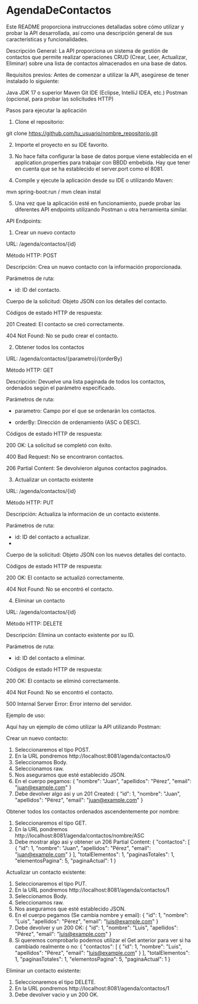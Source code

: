 # AgendaDeContactos
Este README proporciona instrucciones detalladas sobre cómo utilizar y probar la API desarrollada, así como una descripción general de sus características y funcionalidades.

Descripción General:
La API proporciona un sistema de gestión de contactos que permite realizar operaciones CRUD (Crear, Leer, Actualizar, Eliminar) sobre una lista de contactos almacenados en una base de datos.

Requisitos previos:
Antes de comenzar a utilizar la API, asegúrese de tener instalado lo siguiente:

Java JDK 17 o superior
Maven
Git
IDE (Eclipse, IntelliJ IDEA, etc.)
Postman (opcional, para probar las solicitudes HTTP)

Pasos para ejecutar la aplicación

1. Clone el repositorio:

git clone https://github.com/tu_usuario/nombre_repositorio.git

2. Importe el proyecto en su IDE favorito.

3. No hace falta configurar la base de datos porque viene establecida en el application.properties para trabajar con BBDD embebida. Hay que tener en cuenta que se ha establecido el server.port como el 8081.

4. Compile y ejecute la aplicación desde su IDE o utilizando Maven:

mvn spring-boot:run / mvn clean instal

5. Una vez que la aplicación esté en funcionamiento, puede probar las diferentes API endpoints utilizando Postman u otra herramienta similar.

API Endpoints:

1. Crear un nuevo contacto
   
URL: /agenda/contactos/{id}

Método HTTP: POST

Descripción: Crea un nuevo contacto con la información proporcionada.

Parámetros de ruta:

- id: ID del contacto.
  
Cuerpo de la solicitud: Objeto JSON con los detalles del contacto.

Códigos de estado HTTP de respuesta:

201 Created: El contacto se creó correctamente.

404 Not Found: No se pudo crear el contacto.


2. Obtener todos los contactos
   
URL: /agenda/contactos/{parametro}/{orderBy}

Método HTTP: GET

Descripción: Devuelve una lista paginada de todos los contactos, ordenados según el parámetro especificado.

Parámetros de ruta:

- parametro: Campo por el que se ordenarán los contactos.
  
- orderBy: Dirección de ordenamiento (ASC o DESC).
  
Códigos de estado HTTP de respuesta:

200 OK: La solicitud se completó con éxito.

400 Bad Request: No se encontraron contactos.

206 Partial Content: Se devolvieron algunos contactos paginados.


3. Actualizar un contacto existente
   
URL: /agenda/contactos/{id}

Método HTTP: PUT

Descripción: Actualiza la información de un contacto existente.

Parámetros de ruta:

- id: ID del contacto a actualizar.
- 
Cuerpo de la solicitud: Objeto JSON con los nuevos detalles del contacto.

Códigos de estado HTTP de respuesta:

200 OK: El contacto se actualizó correctamente.

404 Not Found: No se encontró el contacto.



4. Eliminar un contacto
   
URL: /agenda/contactos/{id}

Método HTTP: DELETE

Descripción: Elimina un contacto existente por su ID.

Parámetros de ruta:

- id: ID del contacto a eliminar.
  
Códigos de estado HTTP de respuesta:

200 OK: El contacto se eliminó correctamente.

404 Not Found: No se encontró el contacto.

500 Internal Server Error: Error interno del servidor.



Ejemplo de uso:

Aquí hay un ejemplo de cómo utilizar la API utilizando Postman:

Crear un nuevo contacto:
1. Seleccionaremos el tipo POST.
2. En la URL pondremos http://localhost:8081/agenda/contactos/0
3. Seleccionamos Body.
4. Seleccionamos raw.
5. Nos aseguramos que esté establecido JSON.
6. En el cuerpo pegamos:
{
    "nombre": "Juan",
    "apellidos": "Pérez",
    "email": "juan@example.com"
}
7. Debe devolver algo asi y un 201 Created:
{
    "id": 1,
    "nombre": "Juan",
    "apellidos": "Pérez",
    "email": "juan@example.com"
}

Obtener todos los contactos ordenados ascendentemente por nombre:
1. Seleccionaremos el tipo GET.
2. En la URL pondremos http://localhost:8081/agenda/contactos/nombre/ASC
3. Debe mostrar algo asi y obtener un 206 Partial Content:
{
    "contactos": [
        {
            "id": 1,
            "nombre": "Juan",
            "apellidos": "Pérez",
            "email": "juan@example.com"
        }
    ],
    "totalElementos": 1,
    "paginasTotales": 1,
    "elementosPagina": 5,
    "paginaActual": 1
}

Actualizar un contacto existente:
1. Seleccionaremos el tipo PUT.
2. En la URL pondremos http://localhost:8081/agenda/contactos/1
3. Seleccionamos Body.
4. Seleccionamos raw.
5. Nos aseguramos que esté establecido JSON.
6. En el cuerpo pegamos (Se cambia nombre y email):
{
    "id": 1,
    "nombre": "Luis",
    "apellidos": "Pérez",
    "email": "luis@example.com"
}
7. Debe devolver y un 200 OK:
{
    "id": 1,
    "nombre": "Luis",
    "apellidos": "Pérez",
    "email": "luis@example.com"
}
8. Si queremos comprobarlo podemos utilizar el Get anterior para ver si ha cambiado realmente o no:
{
    "contactos": [
        {
            "id": 1,
            "nombre": "Luis",
            "apellidos": "Pérez",
            "email": "luis@example.com"
        }
    ],
    "totalElementos": 1,
    "paginasTotales": 1,
    "elementosPagina": 5,
    "paginaActual": 1
}


Eliminar un contacto existente:
1. Seleccionaremos el tipo DELETE.
2. En la URL pondremos http://localhost:8081/agenda/contactos/1
3. Debe devolver vacio y un 200 OK.


